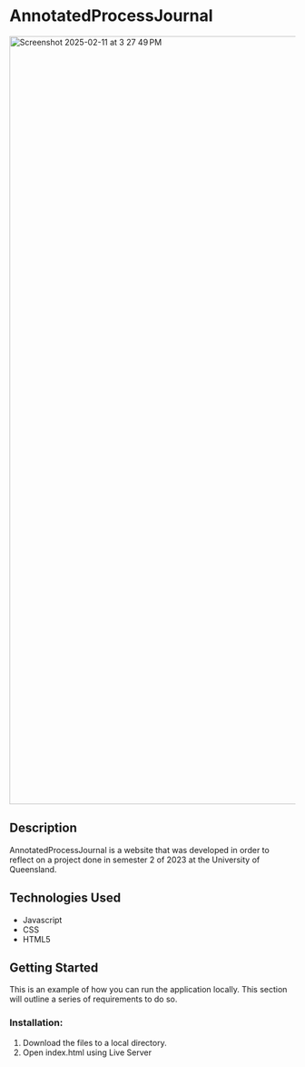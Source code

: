 # AnnotatedProcessJournal

<img width="1351" alt="Screenshot 2025-02-11 at 3 27 49 PM" src="https://github.com/user-attachments/assets/088d11ae-d9b6-4c6c-a199-e6ce7c6741db" />

## Description

AnnotatedProcessJournal is a website that was developed in order to reflect on a project done in semester 2 of 2023 at the University of Queensland.


## Technologies Used
- Javascript
- CSS
- HTML5


## Getting Started

This is an example of how you can run the application locally. This section will outline a series of requirements to do so.

### Installation:

1. Download the files to a local directory.
2. Open index.html using Live Server











